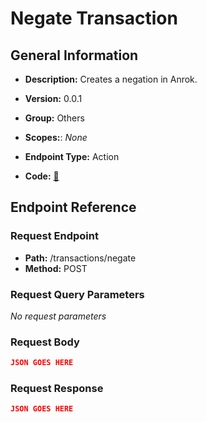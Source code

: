 # Negate Transaction

## General Information

- **Description:** Creates a negation in Anrok.

- **Version:** 0.0.1
- **Group:** Others
- **Scopes:**: _None_
- **Endpoint Type:** Action
- **Code:** [🔗](https://github.com/NangoHQ/integration-templates/tree/main/integrations/anrok/actions/negate-transaction.ts)

## Endpoint Reference

### Request Endpoint

- **Path:** /transactions/negate
- **Method:** POST

### Request Query Parameters

_No request parameters_

### Request Body

```json
JSON GOES HERE
```

### Request Response

```json
JSON GOES HERE
```
